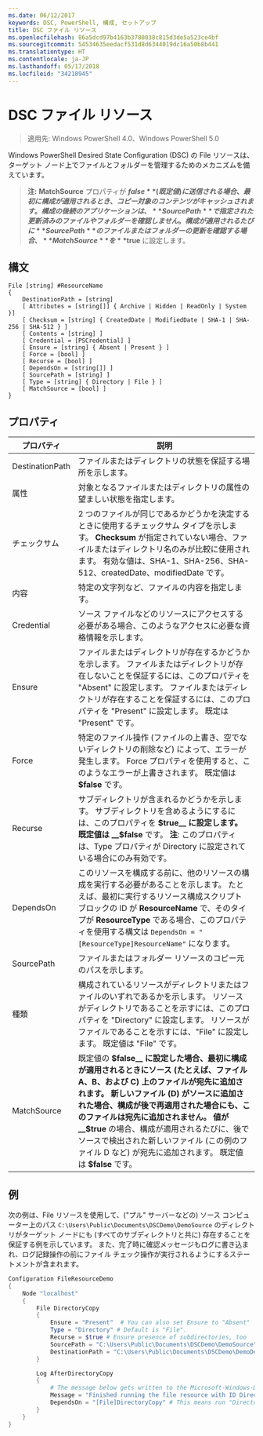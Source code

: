 ```yaml
---
ms.date: 06/12/2017
keywords: DSC, PowerShell, 構成, セットアップ
title: DSC ファイル リソース
ms.openlocfilehash: 86a5dcd97b4163b3780038c815d3de5a523ce4bf
ms.sourcegitcommit: 54534635eedacf531d8d6344019dc16a50b8b441
ms.translationtype: HT
ms.contentlocale: ja-JP
ms.lasthandoff: 05/17/2018
ms.locfileid: "34218945"
---
```

# <a name="dsc-file-resource"></a>DSC ファイル リソース

> 適用先: Windows PowerShell 4.0、Windows PowerShell 5.0

Windows PowerShell Desired State Configuration (DSC) の File リソースは、ターゲット ノード上でファイルとフォルダーを管理するためのメカニズムを備えています。

>**注:** **MatchSource** プロパティが **$false** (既定値) に送信される場合、最初に構成が適用されるとき、コピー対象のコンテンツがキャッシュされます。
>構成の後続のアプリケーションは、**SourcePath** で指定された更新済みのファイルやフォルダーを確認しません。 構成が適用されるたびに **SourcePath** のファイルまたはフォルダーの更新を確認する場合、**MatchSource** を **$true** に設定します。

## <a name="syntax"></a>構文
```
File [string] #ResourceName
{
    DestinationPath = [string]
    [ Attributes = [string[]] { Archive | Hidden | ReadOnly | System }]
    [ Checksum = [string] { CreatedDate | ModifiedDate | SHA-1 | SHA-256 | SHA-512 } ]
    [ Contents = [string] ]
    [ Credential = [PSCredential] ]
    [ Ensure = [string] { Absent | Present } ]
    [ Force = [bool] ]
    [ Recurse = [bool] ]
    [ DependsOn = [string[]] ]
    [ SourcePath = [string] ]
    [ Type = [string] { Directory | File } ]
    [ MatchSource = [bool] ]
}
```

## <a name="properties"></a>プロパティ

|  プロパティ  |  説明   |
|---|---|
| DestinationPath| ファイルまたはディレクトリの状態を保証する場所を示します。|
| 属性| 対象となるファイルまたはディレクトリの属性の望ましい状態を指定します。|
| チェックサム| 2 つのファイルが同じであるかどうかを決定するときに使用するチェックサム タイプを示します。 __Checksum__ が指定されていない場合、ファイルまたはディレクトリ名のみが比較に使用されます。 有効な値は、SHA-1、SHA-256、SHA-512、createdDate、modifiedDate です。|
| 内容| 特定の文字列など、ファイルの内容を指定します。|
| Credential| ソース ファイルなどのリソースにアクセスする必要がある場合、このようなアクセスに必要な資格情報を示します。|
| Ensure| ファイルまたはディレクトリが存在するかどうかを示します。 ファイルまたはディレクトリが存在しないことを保証するには、このプロパティを "Absent" に設定します。 ファイルまたはディレクトリが存在することを保証するには、このプロパティを "Present" に設定します。 既定は "Present" です。|
| Force| 特定のファイル操作 (ファイルの上書き、空でないディレクトリの削除など) によって、エラーが発生します。 Force プロパティを使用すると、このようなエラーが上書きされます。 既定値は __$false__ です。|
| Recurse| サブディレクトリが含まれるかどうかを示します。 サブディレクトリを含めるようにするには、このプロパティを __$true__ に設定します。 既定値は __$false__ です。 **注**: このプロパティは、Type プロパティが Directory に設定されている場合にのみ有効です。|
| DependsOn | このリソースを構成する前に、他のリソースの構成を実行する必要があることを示します。 たとえば、最初に実行するリソース構成スクリプト ブロックの ID が __ResourceName__ で、そのタイプが __ResourceType__ である場合、このプロパティを使用する構文は `DependsOn = "[ResourceType]ResourceName"` になります。|
| SourcePath| ファイルまたはフォルダー リソースのコピー元のパスを示します。|
| 種類| 構成されているリソースがディレクトリまたはファイルのいずれであるかを示します。 リソースがディレクトリであることを示すには、このプロパティを "Directory" に設定します。 リソースがファイルであることを示すには、"File" に設定します。 既定値は "File" です。|
| MatchSource| 既定値の __$false__ に設定した場合、最初に構成が適用されるときにソース (たとえば、ファイル A、B、および C) 上のファイルが宛先に追加されます。 新しいファイル (D) がソースに追加された場合、構成が後で再適用された場合にも、このファイルは宛先に追加されません。 値が __$true__ の場合、構成が適用されるたびに、後でソースで検出された新しいファイル (この例のファイル D など) が宛先に追加されます。 既定値は **$false** です。|

## <a name="example"></a>例

次の例は、File リソースを使用して、("プル" サーバーなどの) ソース コンピューター上のパス `C:\Users\Public\Documents\DSCDemo\DemoSource` のディレクトリがターゲット ノードにも (すべてのサブディレクトリと共に) 存在することを保証する例を示しています。 また、完了時に確認メッセージもログに書き込まれ、ログ記録操作の前にファイル チェック操作が実行されるようにするステートメントが含まれます。

```powershell
Configuration FileResourceDemo
{
    Node "localhost"
    {
        File DirectoryCopy
        {
            Ensure = "Present"  # You can also set Ensure to "Absent"
            Type = "Directory" # Default is "File".
            Recurse = $true # Ensure presence of subdirectories, too
            SourcePath = "C:\Users\Public\Documents\DSCDemo\DemoSource"
            DestinationPath = "C:\Users\Public\Documents\DSCDemo\DemoDestination"
        }

        Log AfterDirectoryCopy
        {
            # The message below gets written to the Microsoft-Windows-Desired State Configuration/Analytic log
            Message = "Finished running the file resource with ID DirectoryCopy"
            DependsOn = "[File]DirectoryCopy" # This means run "DirectoryCopy" first.
        }
    }
}
```